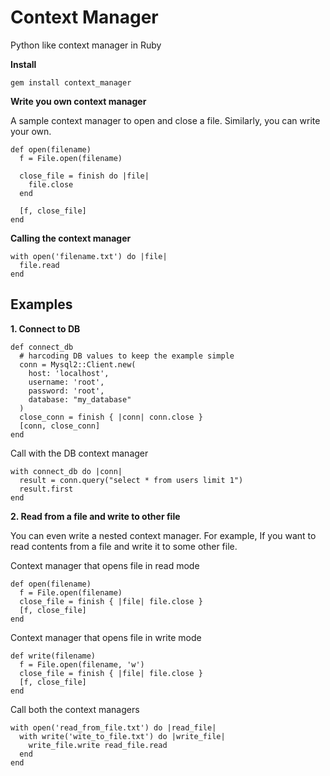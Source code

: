 # Context Manager
Python like context manager in Ruby

**Install**
```
gem install context_manager
```

**Write you own context manager**

A sample context manager to open and close a file. Similarly, you can write your own.
```
def open(filename)
  f = File.open(filename)
  
  close_file = finish do |file|
    file.close
  end

  [f, close_file]
end
```

**Calling the context manager**
```
with open('filename.txt') do |file|
  file.read
end
```

## Examples

**1. Connect to DB**
```
def connect_db
  # harcoding DB values to keep the example simple
  conn = Mysql2::Client.new(
    host: 'localhost',
    username: 'root',
    password: 'root',
    database: "my_database"
  )
  close_conn = finish { |conn| conn.close }
  [conn, close_conn]
end
```
Call with the DB context manager
```
with connect_db do |conn|
  result = conn.query("select * from users limit 1")
  result.first
end
```

**2. Read from a file and write to other file**

You can even write a nested context manager. For example, If you want to read contents from a file and write it to some other file.

Context manager that opens file in read mode
```
def open(filename)
  f = File.open(filename)
  close_file = finish { |file| file.close }
  [f, close_file]
end
```
Context manager that opens file in write mode
```
def write(filename)
  f = File.open(filename, 'w')
  close_file = finish { |file| file.close }
  [f, close_file]
end
```
Call both the context managers
```
with open('read_from_file.txt') do |read_file|
  with write('wite_to_file.txt') do |write_file|
    write_file.write read_file.read
  end
end
```
